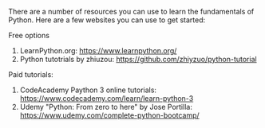 There are a number of resources you can use to learn the fundamentals of Python. Here are a few websites you
can use to get started:

Free options
  1) LearnPython.org: https://www.learnpython.org/
  2) Python tutotrials by zhiuzou: https://github.com/zhiyzuo/python-tutorial
  
  Paid tutorials:
  1) CodeAcademy Paython 3 online tutorials: https://www.codecademy.com/learn/learn-python-3
  2) Udemy "Python: From zero to here" by Jose Portilla: https://www.udemy.com/complete-python-bootcamp/
  
